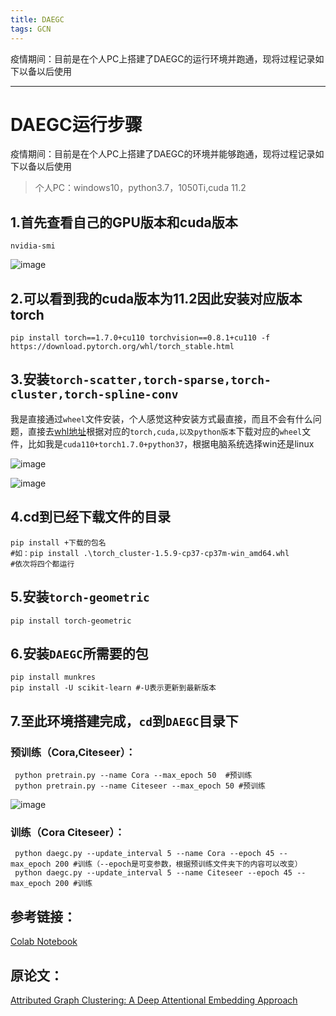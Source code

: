 ```yaml
---
title: DAEGC
tags: GCN
---
```


疫情期间：目前是在个人PC上搭建了DAEGC的运行环境并跑通，现将过程记录如下以备以后使用

<!--more-->

---

# DAEGC运行步骤

疫情期间：目前是在个人PC上搭建了DAEGC的环境并能够跑通，现将过程记录如下以备以后使用

> 个人PC：windows10，python3.7，1050Ti,cuda 11.2

## 1.首先查看自己的GPU版本和cuda版本

```shell
nvidia-smi
```

![image](https://cdn.jsdelivr.net/gh/JLUVicent/picx_imagesaving@master/20211103/image.5kaj9p5erdc0.webp)

## 2.可以看到我的cuda版本为11.2因此安装对应版本torch

```shell
pip install torch==1.7.0+cu110 torchvision==0.8.1+cu110 -f https://download.pytorch.org/whl/torch_stable.html
```

## 3.安装`torch-scatter,torch-sparse,torch-cluster,torch-spline-conv`

我是直接通过`wheel`文件安装，个人感觉这种安装方式最直接，而且不会有什么问题，直接去[whl地址](https://pytorch-geometric.com/whl/)根据对应的`torch,cuda,以及python版本`下载对应的`wheel`文件，比如我是`cuda110+torch1.7.0+python37`，根据电脑系统选择win还是linux

![image](https://cdn.jsdelivr.net/gh/JLUVicent/picx_imagesaving@master/20211103/image.6yfrvieohxc0.webp)

![image](https://cdn.jsdelivr.net/gh/JLUVicent/picx_imagesaving@master/20211103/image.4nzdogbxaas0.webp)

## 4.cd到已经下载文件的目录

```shell
pip install +下载的包名
#如：pip install .\torch_cluster-1.5.9-cp37-cp37m-win_amd64.whl
#依次将四个都运行
```

## 5.安装`torch-geometric`

```shell
pip install torch-geometric
```

## 6.安装`DAEGC`所需要的包

```shell
pip install munkres
pip install -U scikit-learn #-U表示更新到最新版本
```

## 7.至此环境搭建完成，`cd`到`DAEGC`目录下

### 预训练（Cora,Citeseer）：

```shell
 python pretrain.py --name Cora --max_epoch 50  #预训练
 python pretrain.py --name Citeseer --max_epoch 50 #预训练
```

![image](https://cdn.jsdelivr.net/gh/JLUVicent/image-saving@master/20210731/image.639ryz1wezk0.webp)

### 训练（Cora Citeseer）：

```shell
 python daegc.py --update_interval 5 --name Cora --epoch 45 --max_epoch 200 #训练（--epoch是可变参数，根据预训练文件夹下的内容可以改变）
 python daegc.py --update_interval 5 --name Citeseer --epoch 45 --max_epoch 200 #训练
```

## 参考链接：

[Colab Notebook](https://colab.research.google.com/drive/1q2LBRiUqHgtyk2QMa3fy7kPZdbso8ilA?usp=sharing)

## 原论文：

 [Attributed Graph Clustering: A Deep Attentional Embedding Approach](https://www.ijcai.org/Proceedings/2019/0509.pdf)
